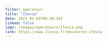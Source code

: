 ```yaml
---
filter: operateur
title: "Ilevia"
date: 2021-02-03T09:30:34Z
linked: false
logo: /images/operateurs/Ilevia.png
link: https://www.ilevia.fr/decouvrez-ilevia
---
```

